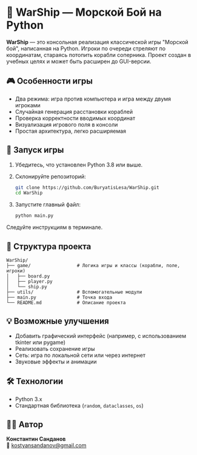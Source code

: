 # 🚢 WarShip — Морской Бой на Python

**WarShip** — это консольная реализация классической игры "Морской бой", написанная на Python. Игроки по очереди стреляют по координатам, стараясь потопить корабли соперника. Проект создан в учебных целях и может быть расширен до GUI-версии.

## 🎮 Особенности игры

- Два режима: игра против компьютера и игра между двумя игроками
- Случайная генерация расстановки кораблей
- Проверка корректности вводимых координат
- Визуализация игрового поля в консоли
- Простая архитектура, легко расширяемая

## 🚀 Запуск игры

1. Убедитесь, что установлен Python 3.8 или выше.
2. Склонируйте репозиторий:

   ```bash
   git clone https://github.com/BuryatisLesa/WarShip.git
   cd WarShip
   ```

3. Запустите главный файл:

   ```bash
   python main.py
   ```

Следуйте инструкциям в терминале.

## 🧱 Структура проекта

```plaintext
WarShip/
├── game/                 # Логика игры и классы (корабли, поле, игроки)
│   ├── board.py
│   ├── player.py
│   └── ship.py
├── utils/                # Вспомогательные модули
├── main.py               # Точка входа
└── README.md             # Описание проекта
```

## 💡 Возможные улучшения

- Добавить графический интерфейс (например, с использованием tkinter или pygame)
- Реализовать сохранение игры
- Сеть: игра по локальной сети или через интернет
- Звуковые эффекты и анимации

## 🛠️ Технологии

- Python 3.x
- Стандартная библиотека (`random`, `dataclasses`, `os`)

## 👨‍💻 Автор

**Константин Санданов**  
📧 [kostyansandanov@gmail.com](mailto:kostyansandanov@gmail.com)
